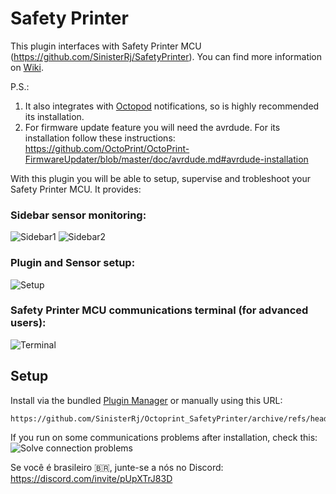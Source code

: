 # Safety Printer

This plugin interfaces with Safety Printer MCU (https://github.com/SinisterRj/SafetyPrinter). You can find more information on [Wiki](https://github.com/SinisterRj/SafetyPrinter/wiki).

P.S.: 
1) It also integrates with [Octopod](https://plugins.octoprint.org/plugins/octopod/) notifications, so is highly recommended its installation.
2) For firmware update feature you will need the avrdude. For its installation follow these instructions: https://github.com/OctoPrint/OctoPrint-FirmwareUpdater/blob/master/doc/avrdude.md#avrdude-installation


With this plugin you will be able to setup, supervise and trobleshoot your Safety Printer MCU. It provides:

### Sidebar sensor monitoring:
![Sidebar1](https://user-images.githubusercontent.com/81830673/131403877-08929120-4f60-4287-9d52-c4439e3d3743.PNG)
![Sidebar2](https://user-images.githubusercontent.com/81830673/131403878-91b9ae85-5824-4c6a-8ecc-3547a118b801.PNG)

### Plugin and Sensor setup:

![Setup](https://user-images.githubusercontent.com/81830673/131403880-dc925006-be2c-4867-b86b-47fb8adfeb09.PNG)

### Safety Printer MCU communications terminal (for advanced users):

![Terminal](https://user-images.githubusercontent.com/81830673/131403874-1c2fbd0e-29bd-4d8f-bb4c-3435596f511d.PNG)

## Setup

Install via the bundled [Plugin Manager](https://docs.octoprint.org/en/master/bundledplugins/pluginmanager.html)
or manually using this URL:

    https://github.com/SinisterRj/Octoprint_SafetyPrinter/archive/refs/heads/main.zip

If you run on some communications problems after installation, check this:
![Solve connection problems](https://github.com/SinisterRj/SafetyPrinter/wiki/Solve-connection-problems)

Se você é brasileiro 🇧🇷, junte-se a nós no Discord:
https://discord.com/invite/pUpXTrJ83D
